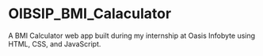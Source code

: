 # OIBSIP_BMI_Calaculator
A BMI Calculator web app built during my internship at Oasis Infobyte using HTML, CSS, and JavaScript.
